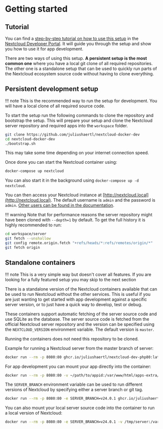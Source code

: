 # Getting started

## Tutorial

You can find a [step-by-step tutorial on how to use this setup](https://cloud.nextcloud.com/s/iyNGp8ryWxc7Efa?path=%2F1%20Setting%20up%20a%20development%20environment) in the [Nextcloud Developer Portal](https://nextcloud.com/developer/). It will guide you through the setup and show you how to use it for app development.

There are two ways of using this setup. **A persistent setup is the most common one** where you have a local git clone of all required repositories. The other one is a standalone setup that can be used to quickly run parts of the Nextcloud ecosystem source code without having to clone everything.

## Persistent development setup

!!! note
    This is the recommended way to run the setup for development. You will have a local clone of all required source code.

To start the setup run the following commands to clone the repository and bootstrap the setup. This will prepare your setup and clone the Nextcloud server repository and required apps into the `workspace` folder.
```bash
git clone https://github.com/juliushaertl/nextcloud-docker-dev
cd nextcloud-docker-dev
./bootstrap.sh
```

This may take some time depending on your internet connection speed.


Once done you can start the Nextcloud container using:
```bash
docker-compose up nextcloud
```

You can also start it in the background using `docker-compose up -d nextcloud`.

You can then access your Nextcloud instance at [http://nextcloud.local](http://nextcloud.local). The default username is `admin` and the password is `admin`. [Other users can be found in the documentation](https://juliushaertl.github.io/nextcloud-docker-dev/basics/overview/#default-users).

!!! warning
    Note that for performance reasons the server repository might have been cloned with `--depth=1` by default. To get the full history it is highly recommended to run:

```bash
cd workspace/server
git fetch --unshallow
git config remote.origin.fetch "+refs/heads/*:refs/remotes/origin/*"
git fetch origin
```


## Standalone containers

!!! note
    This is a very simple way but doesn't cover all features. If you are looking for a fully featured setup you may skip to the next section

There is a standalone version of the Nextcloud containers available that can be used to run Nextcloud without the other services. This is useful if you are just wanting to get started with app development against a specific server version, or to just have a quick way to develop, test or debug.

These containers support automatic fetching of the server source code and use SQLite as the database. The server source code is fetched from the official Nextcloud server repository and the version can be specified using the `NEXTCLOUD_VERSION` environment variable. The default version is `master`.

Running the containers does not need this repository to be cloned.

Example for running a Nextcloud server from the master branch of server:

```bash
docker run --rm -p 8080:80 ghcr.io/juliushaertl/nextcloud-dev-php80:latest
```

For app development you can mount your app directly into the container:

```bash
docker run --rm -p 8080:80 -v ~/path/to/appid:/var/www/html/apps-extra/appid ghcr.io/juliushaertl/nextcloud-dev-php80:latest
```

The `SERVER_BRANCH` environment variable can be used to run different versions of Nextcloud by specifying either a server branch or git tag.

```bash
docker run --rm -p 8080:80 -e SERVER_BRANCH=v24.0.1 ghcr.io/juliushaertl/nextcloud-dev-php80:latest
```

You can also mount your local server source code into the container to run a local version of Nextcloud:

```bash
docker run --rm -p 8080:80 -e SERVER_BRANCH=v24.0.1 -v /tmp/server:/var/www/html ghcr.io/juliushaertl/nextcloud-dev-php80:latest
```
